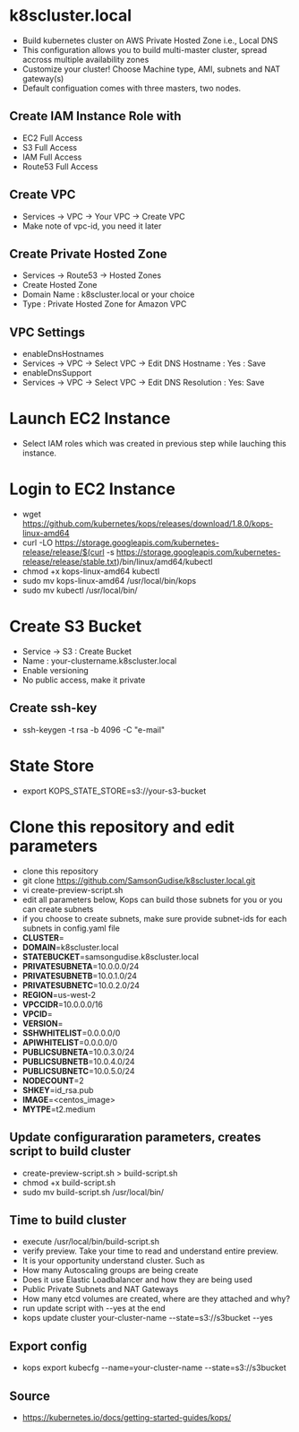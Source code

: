 # k8scluster.local
* Build kubernetes cluster on AWS Private Hosted Zone  i.e., Local DNS 
* This configuration allows you to build multi-master cluster, spread accross multiple availability zones
* Customize your cluster! Choose Machine type, AMI, subnets and NAT gateway(s)
* Default configuation comes with three masters, two nodes.

## Create IAM Instance Role with
* EC2 Full Access
* S3 Full Access
* IAM Full Access 
* Route53 Full Access

##  Create VPC
*  Services -> VPC -> Your VPC -> Create VPC
*  Make note of vpc-id, you need it later

## Create Private Hosted Zone
* Services ->  Route53 -> Hosted Zones
* Create Hosted Zone 
*	Domain Name : k8scluster.local or your choice
*	Type : Private Hosted Zone for Amazon VPC
##  VPC Settings 
* enableDnsHostnames
*	 Services -> VPC -> Select VPC -> Edit DNS Hostname : Yes : Save
* enableDnsSupport
*	 Services -> VPC -> Select VPC -> Edit DNS Resolution : Yes: Save
#  Launch EC2 Instance 
*  Select IAM roles which was created in previous step while lauching this instance. 
#  Login to EC2 Instance 
* wget https://github.com/kubernetes/kops/releases/download/1.8.0/kops-linux-amd64
* curl -LO https://storage.googleapis.com/kubernetes-release/release/$(curl -s https://storage.googleapis.com/kubernetes-release/release/stable.txt)/bin/linux/amd64/kubectl
* chmod +x kops-linux-amd64 kubectl
* sudo mv kops-linux-amd64 /usr/local/bin/kops
* sudo mv kubectl /usr/local/bin/
# Create S3 Bucket 
* Service -> S3 : Create Bucket 
*  Name : your-clustername.k8scluster.local 
*  Enable versioning 
*  No public access, make it private  

## Create ssh-key
* ssh-keygen -t rsa -b 4096 -C "e-mail"

# State Store 
* export KOPS_STATE_STORE=s3://your-s3-bucket
# Clone this repository and edit parameters 
* clone this repository
* git clone https://github.com/SamsonGudise/k8scluster.local.git
* vi create-preview-script.sh 
*  edit  all parameters below,  Kops can build those subnets for you or you can create subnets 
*  if you choose to create subnets, make sure provide subnet-ids for each  subnets in config.yaml file 
* __CLUSTER__=
* __DOMAIN__=k8scluster.local
* __STATEBUCKET__=samsongudise.k8scluster.local
* __PRIVATESUBNETA__=10.0.0.0/24
* __PRIVATESUBNETB__=10.0.1.0/24
* __PRIVATESUBNETC__=10.0.2.0/24
* __REGION__=us-west-2
* __VPCCIDR__=10.0.0.0/16
* __VPCID__=
* __VERSION__=
* __SSHWHITELIST__=0.0.0.0/0
* __APIWHITELIST__=0.0.0.0/0
* __PUBLICSUBNETA__=10.0.3.0/24
* __PUBLICSUBNETB__=10.0.4.0/24
* __PUBLICSUBNETC__=10.0.5.0/24
* __NODECOUNT__=2
*  __SHKEY__=id_rsa.pub
* __IMAGE__=<centos_image>
* __MYTPE__=t2.medium
## Update configuraration parameters,  creates script to build cluster
*  create-preview-script.sh >  build-script.sh
*  chmod +x build-script.sh
*  sudo mv build-script.sh /usr/local/bin/
## Time to build cluster 
* execute  /usr/local/bin/build-script.sh
* verify preview.  Take your time to read and understand entire preview.
* It is your opportunity understand cluster. Such as 
* How many Autoscaling groups are being create
* Does it use Elastic Loadbalancer and how they are being used
* Public Private Subnets and NAT Gateways
* How many etcd volumes are created, where are they attached and why?  
* run update script with --yes at the end
* kops update cluster your-cluster-name --state=s3://s3bucket --yes
## Export config 
* kops export kubecfg --name=your-cluster-name --state=s3://s3bucket
## Source 

* https://kubernetes.io/docs/getting-started-guides/kops/
